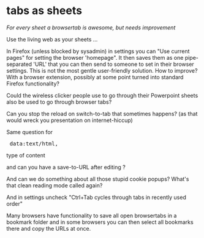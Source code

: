 # tabs as sheets
*For every sheet a browsertab is awesome, but needs improvement*

Use the living web as your sheets ...

In Firefox (unless blocked by sysadmin) in settings you can "Use current pages" for setting the browser 'homepage". It then saves them as one pipe-separated 'URL' that you can then send to someone to set in their browser settings.
This is not the most gentle user-friendly solution. How to improve? With a browser extension, possibly at some point turned into standard Firefox functionality?

Could the wireless clicker people use to go through their Powerpoint sheets also be used to go through browser tabs?

Can you stop the reload on switch-to-tab that sometimes happens? (as that would wreck you presentation on internet-hiccup)

Same question for

<pre> data:text/html, <html contenteditable> </pre>

type of content

and can you have a save-to-URL after editing ?

And can we do something about all those stupid cookie popups? What's that clean reading mode called again?

And in settings uncheck "Ctrl+Tab cycles through tabs in recently used order"

Many browsers have functionality to save all open browsertabs in a bookmark folder and in some browsers you can then select all bookmarks there and copy the URLs at once.
